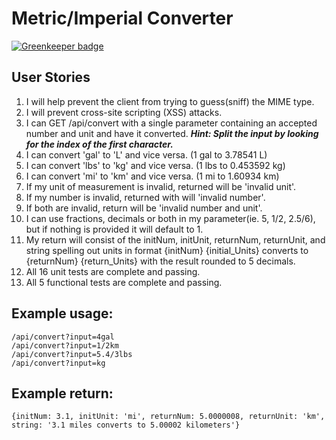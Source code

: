 # Metric/Imperial Converter

[![Greenkeeper badge](https://badges.greenkeeper.io/wmemorgan/metric-imperial-converter.svg)](https://greenkeeper.io/)


## User Stories

  1. I will help prevent the client from trying to guess(sniff) the MIME type.
  2. I will prevent cross-site scripting (XSS) attacks.
  3. I can GET /api/convert with a single parameter containing an accepted number and unit and have it converted.
  ***Hint: Split the input by looking for the index of the first character.***
  4. I can convert 'gal' to 'L' and vice versa. (1 gal to 3.78541 L)
  5. I can convert 'lbs' to 'kg' and vice versa. (1 lbs to 0.453592 kg)
  6. I can convert 'mi' to 'km' and vice versa. (1 mi to 1.60934 km)
  7. If my unit of measurement is invalid, returned will be 'invalid unit'.
  8. If my number is invalid, returned with will 'invalid number'.
  9. If both are invalid, return will be 'invalid number and unit'.
  10. I can use fractions, decimals or both in my parameter(ie. 5, 1/2, 2.5/6), but if nothing is provided it will default to 1.
  11. My return will consist of the initNum, initUnit, returnNum, returnUnit, and string spelling out units in format {initNum} {initial_Units} converts to {returnNum} {return_Units} with the result rounded to 5 decimals.
  12. All 16 unit tests are complete and passing.
  13. All 5 functional tests are complete and passing.


## Example usage:
```
/api/convert?input=4gal
/api/convert?input=1/2km
/api/convert?input=5.4/3lbs
/api/convert?input=kg
```


## Example return:
```
{initNum: 3.1, initUnit: 'mi', returnNum: 5.0000008, returnUnit: 'km', string: '3.1 miles converts to 5.00002 kilometers'}
```